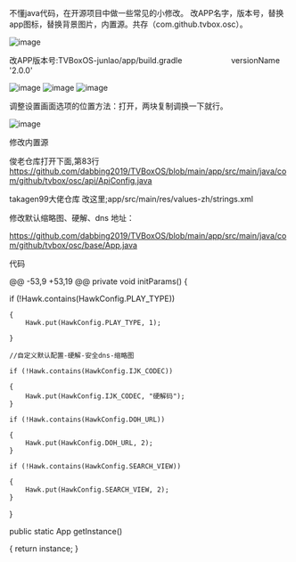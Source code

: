 不懂java代码，在开源项目中做一些常见的小修改。 改APP名字，版本号，替换app图标，替换背景图片，内置源。共存（com.github.tvbox.osc）。

![image](https://user-images.githubusercontent.com/87001834/193199842-ccf4a5ff-ac2b-4153-ba1e-5a7ce52860a0.png)

改APP版本号:TVBoxOS-junlao/app/build.gradle 　　　　　　versionName '2.0.0'

![image](https://user-images.githubusercontent.com/87001834/193199911-0df430c2-3364-4b6d-b9bc-a66baf2fd417.png)
![image](https://user-images.githubusercontent.com/87001834/193199944-1bbf53dd-f9f2-4c61-917b-616fe4fd7c4a.png)
![image](https://user-images.githubusercontent.com/87001834/193200018-4c134273-bee9-41dc-ab17-27d1c24345d0.png)

调整设置画面选项的位置方法：打开，两块复制调换一下就行。

![image](https://user-images.githubusercontent.com/87001834/193200047-24d9d5e1-79c8-4369-ba4c-53eea71352f9.png)

修改内置源

俊老仓库打开下面,第83行 https://github.com/dabbing2019/TVBoxOS/blob/main/app/src/main/java/com/github/tvbox/osc/api/ApiConfig.java

takagen99大佬仓库 改这里;app/src/main/res/values-zh/strings.xml

修改默认缩略图、硬解、dns 地址：

https://github.com/dabbing2019/TVBoxOS/blob/main/app/src/main/java/com/github/tvbox/osc/base/App.java

代码

@@ -53,9 +53,19 @@ private void initParams() {

   if (!Hawk.contains(HawkConfig.PLAY_TYPE)) 
    
    {
        Hawk.put(HawkConfig.PLAY_TYPE, 1);
        
    }
    
    //自定义默认配置-硬解-安全dns-缩略图
    
    if (!Hawk.contains(HawkConfig.IJK_CODEC)) 
    
    {
        Hawk.put(HawkConfig.IJK_CODEC, "硬解码");
    }
    
    if (!Hawk.contains(HawkConfig.DOH_URL)) 
    
    {
        Hawk.put(HawkConfig.DOH_URL, 2);
    }
    
    if (!Hawk.contains(HawkConfig.SEARCH_VIEW))
    
    {
        Hawk.put(HawkConfig.SEARCH_VIEW, 2);
    }
}

public static App getInstance() 

{
    return instance;
}
